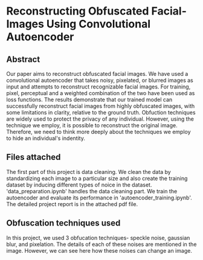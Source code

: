 # Reconstructing Obfuscated Facial-Images Using Convolutional Autoencoder

## Abstract
Our paper aims to reconstruct obfuscated facial images. We have used a convolutional
autoencoder that takes noisy, pixelated, or blurred images as input and attempts to reconstruct recognizable facial images. For training, pixel, perceptual and a weighted combination of the two have been used as loss functions. The results demonstrate that our
trained model can successfully reconstruct facial images from highly obfuscated images,
with some limitations in clarity, relative to the ground truth. Obfuction techniques are widely used to protect the privacy of any individual. However, using the technique we employ, it is possible to reconstruct the original image. Therefore, we need to think more deeply about the techniques we employ to hide an individual's indentity.

## Files attached
The first part of this project is data cleaning. We clean the data by standardizing each image to a particular size and also create the training dataset by inducing different types of noice in the dataset. 'data_preparation.ipynb' handles the data cleaning part. We train the autoencoder and evaluate its performance in 'autoencoder_training.ipynb'. The detailed project report is in the attached pdf file.

## Obfuscation techniques used

In this project, we used 3 obfucation techniques- speckle noise, gaussian blur, and pixelation. The details of each of these noises are mentioned in the image. However, we can see here how these noises can change an image. 




